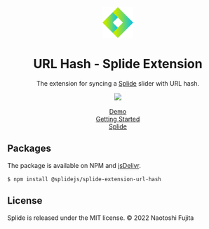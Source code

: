 <div align="center">
<a href="https://splidejs.com">
  <img alt="Splide" src="./images/logo.svg" width="70">
</a>

<h1>URL Hash - Splide Extension</h1>

<p>
The extension for syncing a <a href="https://github.com/Splidejs/splide">Splide</a> slider with URL hash.
</p>

[![](https://data.jsdelivr.com/v1/package/npm/@splidejs/splide-extension-url-hash/badge)](https://www.jsdelivr.com/package/npm/@splidejs/splide-extension-url-hash)

<p>
  <a href="https://splidejs.com/extensions/url-hash/#overview">Demo</a>
  <br>
  <a href="https://splidejs.com/extensions/url-hash/">Getting Started</a>
  <br>
  <a href="https://splidejs.com/">Splide</a>
</p>
</div>

## Packages

The package is available on NPM and [jsDelivr](https://www.jsdelivr.com/package/npm/@splidejs/splide-extension-url-hash).

```
$ npm install @splidejs/splide-extension-url-hash
```

## License
Splide is released under the MIT license.
© 2022 Naotoshi Fujita
